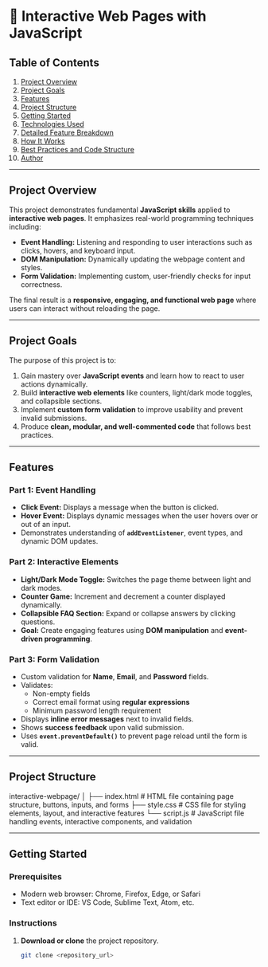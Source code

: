 # 🧠 Interactive Web Pages with JavaScript

## Table of Contents
1. [Project Overview](#project-overview)  
2. [Project Goals](#project-goals)  
3. [Features](#features)  
4. [Project Structure](#project-structure)  
5. [Getting Started](#getting-started)  
6. [Technologies Used](#technologies-used)  
7. [Detailed Feature Breakdown](#detailed-feature-breakdown)  
8. [How It Works](#how-it-works)  
9. [Best Practices and Code Structure](#best-practices-and-code-structure)  
10. [Author](#author)  

---

## Project Overview
This project demonstrates fundamental **JavaScript skills** applied to **interactive web pages**. It emphasizes real-world programming techniques including:

- **Event Handling:** Listening and responding to user interactions such as clicks, hovers, and keyboard input.  
- **DOM Manipulation:** Dynamically updating the webpage content and styles.  
- **Form Validation:** Implementing custom, user-friendly checks for input correctness.  

The final result is a **responsive, engaging, and functional web page** where users can interact without reloading the page.

---

## Project Goals
The purpose of this project is to:

1. Gain mastery over **JavaScript events** and learn how to react to user actions dynamically.  
2. Build **interactive web elements** like counters, light/dark mode toggles, and collapsible sections.  
3. Implement **custom form validation** to improve usability and prevent invalid submissions.  
4. Produce **clean, modular, and well-commented code** that follows best practices.  

---

## Features

### Part 1: Event Handling
- **Click Event:** Displays a message when the button is clicked.  
- **Hover Event:** Displays dynamic messages when the user hovers over or out of an input.  
- Demonstrates understanding of **`addEventListener`**, event types, and dynamic DOM updates.

### Part 2: Interactive Elements
- **Light/Dark Mode Toggle:** Switches the page theme between light and dark modes.  
- **Counter Game:** Increment and decrement a counter displayed dynamically.  
- **Collapsible FAQ Section:** Expand or collapse answers by clicking questions.  
- **Goal:** Create engaging features using **DOM manipulation** and **event-driven programming**.

### Part 3: Form Validation
- Custom validation for **Name**, **Email**, and **Password** fields.  
- Validates:
  - Non-empty fields  
  - Correct email format using **regular expressions**  
  - Minimum password length requirement  
- Displays **inline error messages** next to invalid fields.  
- Shows **success feedback** upon valid submission.  
- Uses **`event.preventDefault()`** to prevent page reload until the form is valid.  

---

## Project Structure
interactive-webpage/
│
├── index.html # HTML file containing page structure, buttons, inputs, and forms
├── style.css # CSS file for styling elements, layout, and interactive features
└── script.js # JavaScript file handling events, interactive components, and validation


---

## Getting Started

### Prerequisites
- Modern web browser: Chrome, Firefox, Edge, or Safari  
- Text editor or IDE: VS Code, Sublime Text, Atom, etc.

### Instructions
1. **Download or clone** the project repository.  
   ```bash
   git clone <repository_url>
